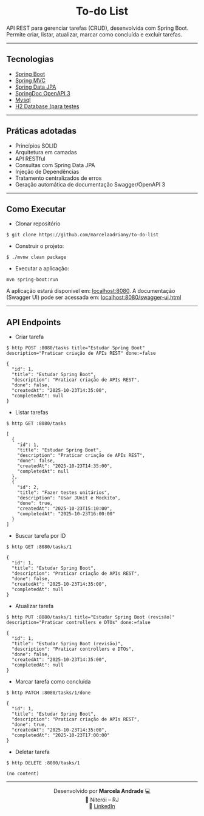 <h1 align="center">
  To-do List
</h1>

API REST para gerenciar tarefas (CRUD), desenvolvida com Spring Boot. 
Permite criar, listar, atualizar, marcar como concluída e excluir tarefas.

---

## Tecnologias

- [Spring Boot](https://spring.io/projects/spring-boot)
- [Spring MVC](https://docs.spring.io/spring-framework/reference/web/webmvc.html)
- [Spring Data JPA](https://spring.io/projects/spring-data-jpa)
- [SpringDoc OpenAPI 3](https://springdoc.org/v2/#spring-webflux-support)
- [Mysql](https://dev.mysql.com/downloads/)
- [H2 Database (para testes](https://www.h2database.com/html/main.html)

---

## Práticas adotadas

- Princípios SOLID
- Arquitetura em camadas
- API RESTful
- Consultas com Spring Data JPA
- Injeção de Dependências
- Tratamento centralizados de erros
- Geração automática de documentação Swagger/OpenAPI 3

---

## Como Executar

- Clonar repositório
```
$ git clone https://github.com/marcelaadriany/to-do-list
```
- Construir o projeto:
```
$ ./mvnw clean package
```
- Executar a aplicação:
```
mvn spring-boot:run
```

A aplicação estará disponível em: [localhost:8080](http://localhost:8080).
A documentação (Swagger UI) pode ser acessada em: [localhost:8080/swagger-ui.html](http://localhost:8080/swagger-ui.html)

---

## API Endpoints
- Criar tarefa
```
$ http POST :8080/tasks title="Estudar Spring Boot" description="Praticar criação de APIs REST" done:=false

{
  "id": 1,
  "title": "Estudar Spring Boot",
  "description": "Praticar criação de APIs REST",
  "done": false,
  "createdAt": "2025-10-23T14:35:00",
  "completedAt": null
}
```

- Listar tarefas
```
$ http GET :8080/tasks

[
  {
    "id": 1,
    "title": "Estudar Spring Boot",
    "description": "Praticar criação de APIs REST",
    "done": false,
    "createdAt": "2025-10-23T14:35:00",
    "completedAt": null
  },
  {
    "id": 2,
    "title": "Fazer testes unitários",
    "description": "Usar JUnit e Mockito",
    "done": true,
    "createdAt": "2025-10-23T15:10:00",
    "completedAt": "2025-10-23T16:00:00"
  }
]
```

- Buscar tarefa por ID
```
$ http GET :8080/tasks/1

{
  "id": 1,
  "title": "Estudar Spring Boot",
  "description": "Praticar criação de APIs REST",
  "done": false,
  "createdAt": "2025-10-23T14:35:00",
  "completedAt": null
}
```

- Atualizar tarefa
```
$ http PUT :8080/tasks/1 title="Estudar Spring Boot (revisão)" description="Praticar controllers e DTOs" done:=false

{
  "id": 1,
  "title": "Estudar Spring Boot (revisão)",
  "description": "Praticar controllers e DTOs",
  "done": false,
  "createdAt": "2025-10-23T14:35:00",
  "completedAt": null
}
```

- Marcar tarefa como concluída
```
$ http PATCH :8080/tasks/1/done

{
  "id": 1,
  "title": "Estudar Spring Boot",
  "description": "Praticar criação de APIs REST",
  "done": true,
  "createdAt": "2025-10-23T14:35:00",
  "completedAt": "2025-10-23T17:00:00"
}
```

- Deletar tarefa
```
$ http DELETE :8080/tasks/1

(no content)
```

---

<p align="center">
  Desenvolvido por <strong>Marcela Andrade</strong> 💻  
  <br>
  📍 Niterói – RJ  
  <br>
  🔗 <a href="https://www.linkedin.com/in/marcelaadriany/">LinkedIn</a>
</p>
